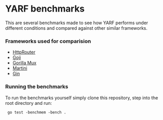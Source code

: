 # YARF benchmarks

This are several benchmarks made to see how YARF performs under different conditions and compared against other similar frameworks. 


### Frameworks used for comparision 

- [HttpRouter](https://github.com/julienschmidt/httprouter)
- [Goji](https://github.com/zenazn/goji)
- [Gorilla Mux](https://github.com/gorilla/mux)
- [Martini](https://github.com/go-martini/martini)
- [Gin](https://github.com/gin-gonic/gin)


### Running the benchmarks

To run the benchmarks yourself simply clone this repository, step into the root directory and run:

```
 go test -benchmem -bench .
```
